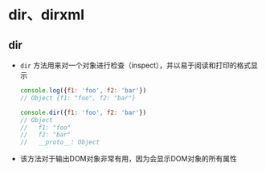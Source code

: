 # dir、dirxml

## dir

- `dir` 方法用来对一个对象进行检查（inspect），并以易于阅读和打印的格式显示

    ```js
    console.log({f1: 'foo', f2: 'bar'})
    // Object {f1: "foo", f2: "bar"}

    console.dir({f1: 'foo', f2: 'bar'})
    // Object
    //   f1: "foo"
    //   f2: "bar"
    //   __proto__: Object
    ```

- 该方法对于输出DOM对象非常有用，因为会显示DOM对象的所有属性
